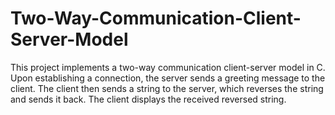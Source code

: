 # Two-Way-Communication-Client-Server-Model
This project implements a two-way communication client-server model in C. Upon establishing a connection, the server sends a greeting message to the client. The client then sends a string to the server, which reverses the string and sends it back. The client displays the received reversed string. 
